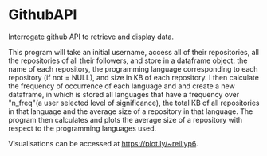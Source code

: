 # GithubAPI
Interrogate github API to retrieve and display data.

This program will take an initial username, access all of their repositories, all the repositories of all their followers, and store in a dataframe object: the name of each repository, the programming language corresponding to each repository (if not = NULL), and size in KB of each repository.
  I then calculate the frequency of occurrence of each language and and create a new dataframe, in which is stored all languages that have a frequency over "n_freq"(a user selected level of significance), the total KB of all repositories in that language and the average size of a repository in that language. The program then calculates and plots the average size of a repository with respect to the programming languages used.
 
Visualisations can be accessed at https://plot.ly/~reillyp6.
